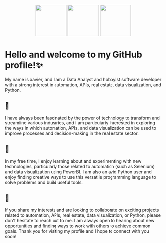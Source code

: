 <div id="header" align="center">
  <img src="https://media.giphy.com/media/LMt9638dO8dftAjtco/giphy.gif" width="100"/>
  <img src="https://media.giphy.com/media/KzJkzjggfGN5Py6nkT/giphy.gif" width="100"/>
  <img src="https://media.giphy.com/media/JrXas5ecb4FkwbFpIE/giphy.gif" width="100"/>
</div>



# Hello and welcome to my GitHub profile!✨ 
My name is xavier,  and I am a Data Analyst and hobbyist software developer with a strong interest in automation, APIs, real estate, data visualization, and Python.

## 👀
I have always been fascinated by the power of technology to transform and streamline various industries, and I am particularly interested in exploring the ways in which automation, APIs, and data visualization can be used to improve processes and decision-making in the real estate sector.

## 🌱
In my free time, I enjoy learning about and experimenting with new technologies, particularly those related to automation (such as Selenium) and data visualization using PowerBI. I am also an avid Python user and enjoy finding creative ways to use this versatile programming language to solve problems and build useful tools.

## 💞️
If you share my interests and are looking to collaborate on exciting projects related to automation, APIs, real estate, data visualization, or Python, please don't hesitate to reach out to me. I am always open to hearing about new opportunities and finding ways to work with others to achieve common goals. Thank you for visiting my profile and I hope to connect with you soon!
